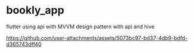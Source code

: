 # bookly_app

flutter using api with MVVM design pattern with api and hive 





https://github.com/user-attachments/assets/5073bc97-bd37-4db9-bdfd-d365743dff40



